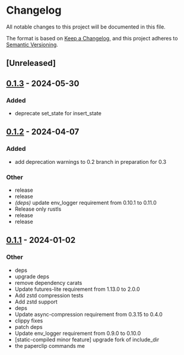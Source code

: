 # Changelog
All notable changes to this project will be documented in this file.

The format is based on [Keep a Changelog](https://keepachangelog.com/en/1.0.0/),
and this project adheres to [Semantic Versioning](https://semver.org/spec/v2.0.0.html).

## [Unreleased]

## [0.1.3](https://github.com/trillium-rs/trillium/compare/trillium-compression-v0.1.2...trillium-compression-v0.1.3) - 2024-05-30

### Added
- deprecate set_state for insert_state

## [0.1.2](https://github.com/trillium-rs/trillium/compare/trillium-compression-v0.1.1...trillium-compression-v0.1.2) - 2024-04-07

### Added
- add deprecation warnings to 0.2 branch in preparation for 0.3

### Other
- release
- release
- *(deps)* update env_logger requirement from 0.10.1 to 0.11.0
- Release only rustls
- release
- release

## [0.1.1](https://github.com/trillium-rs/trillium/compare/trillium-compression-v0.1.0...trillium-compression-v0.1.1) - 2024-01-02

### Other
- deps
- upgrade deps
- remove dependency carats
- Update futures-lite requirement from 1.13.0 to 2.0.0
- Add zstd compression tests
- Add zstd support
- deps
- Update async-compression requirement from 0.3.15 to 0.4.0
- clippy fixes
- patch deps
- Update env_logger requirement from 0.9.0 to 0.10.0
- [static-compiled minor feature] upgrade fork of include_dir
- the paperclip commands me
